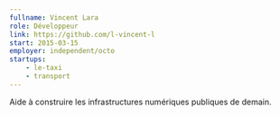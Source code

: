 ```yaml
---
fullname: Vincent Lara
role: Développeur
link: https://github.com/l-vincent-l
start: 2015-03-15
employer: independent/octo
startups:
    - le-taxi
    - transport
---
```


Aide à construire les infrastructures numériques publiques de demain.
